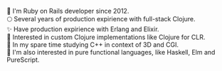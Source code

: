 💎 I'm Ruby on Rails developer since 2012.<br>
🌕 Several years of production expirience with full-stack Clojure.<br>
✨ Have production expirience with Erlang and Elixir.<br>
🍵 Interested in custom Clojure implementations like Clojure for CLR.<br>
🧬 In my spare time studying C++ in context of 3D and CGI.<br>
🔬 I'm also interested in pure functional languages, like Haskell, Elm and PureScript.<br>

<!--
**dimafedotov/dimafedotov** is a ✨ _special_ ✨ repository because its `README.md` (this file) appears on your GitHub profile.
-->
